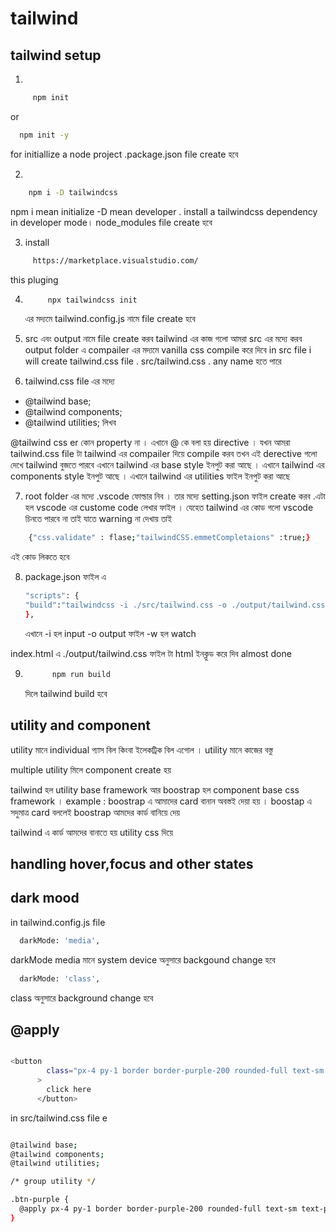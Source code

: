 # tailwind

## tailwind setup

1.

```sh
     npm init
```

or

```sh
  npm init -y
```

for initiallize a node project .package.json file create হবে

2.

```sh
    npm i -D tailwindcss
```

npm i mean initialize -D mean developer . install a tailwindcss dependency in developer mode। node_modules file create হবে

3. install

```sh
     https://marketplace.visualstudio.com/
```

this pluging

4. ```sh
        npx tailwindcss init
   ```

   এর মদ্যমে tailwind.config.js নামে file create হবে

5. src এবং output নামে file create করব
   tailwind এর কাজ গলো আমরা src এর মদ্যে করব
   output folder এ compailer এর মদ্যমে vanilla css compile করে দিবে
   in src file i will create tailwind.css file . src/tailwind.css . any name হতে পারে

6. tailwind.css file এর মদ্যে

- @tailwind base;
- @tailwind components;
- @tailwind utilities;
  লিখব

@tailwind css er কোন property না । এখানে @ কে বলা হয় directive । যখন আমরা tailwind.css file টা tailwind এর compailer দিয়ে compile করব তখন এই derective গলো দেখে tailwind বুজতে পারবে এখানে tailwind এর base style ইনপুট করা আছে । এখানে tailwind এর components style ইনপুট আছে । এখানে tailwind এর utilities ফাইল ইনপুট করা আছে

7. root folder এর মদ্যে .vscode ফোল্ডার নিব । তার মদ্যে setting.json ফাইল create করব .এটা হল vscode এর custome code লেখার ফাইল । যেহেত tailwind এর কোড গলো vscode চিনতে পারবে না তাই যাতে warning না দেখায় তাই

```sh
    {"css.validate" : flase;"tailwindCSS.emmetCompletaions" :true;}
```

এই কোড লিকতে হবে

8. package.json ফাইল এ

   ```sh
   "scripts": {
   "build":"tailwindcss -i ./src/tailwind.css -o ./output/tailwind.css -w"
   },
   ```

   এখানে -i হল input -o output ফাইল -w হল watch

index.html এ ./output/tailwind.css ফাইল টা html ইনক্লুড করে দিব
almost done

9. ```sh
         npm run build
   ```
   দিলে tailwind build হবে

## utility and component

utility মানে individual গ্যাস বিল কিংবা ইলেকট্রিক বিল এগোল । utility মানে কাজের বস্তু

multiple utility মিলে component create হয়

tailwind হল utility base framework আর boostrap হল component base css framework । example : boostrap এ আমাদের card বানান অবস্তই দেয়া হয় । boostap এ সদুমাত্র card বললেই boostrap আমদের কার্ড বানিয়ে দেয়

tailwind এ কার্ড আমদের বানাতে হয় utility css দিয়ে

## handling hover,focus and other states

## dark mood

in tailwind.config.js file

```sh
  darkMode: 'media',
```

darkMode media মানে system device অনুসারে backgound change হবে

```sh
  darkMode: 'class',
```

class অনুসারে background change হবে

## @apply

```sh

<button
        class="px-4 py-1 border border-purple-200 rounded-full text-sm text-purple-600 font-semibold hover:text-white hover:bg-purple-600 hover:border-transparent focus:outline-none focus:ring-2 dark:text-purple-600 dark:focus:ring-offset-gray-800 dark:focus:border-transparent"
      >
        click here
      </button>

```

in src/tailwind.css file e

```sh

@tailwind base;
@tailwind components;
@tailwind utilities;

/* group utility */

.btn-purple {
  @apply px-4 py-1 border border-purple-200 rounded-full text-sm text-purple-600 font-semibold hover:text-white hover:bg-purple-600 hover:border-transparent focus:outline-none focus:ring-2 dark:text-purple-600 dark:focus:ring-offset-gray-800 dark:focus:border-transparent;
}

```
